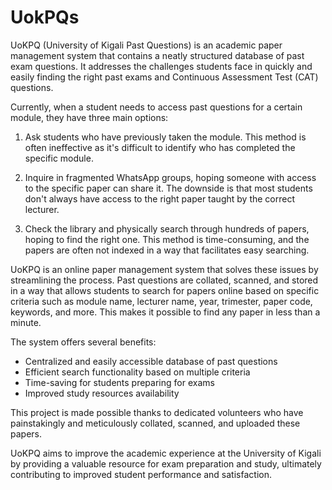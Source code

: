 # UokPQs

UoKPQ (University of Kigali Past Questions) is an academic paper management system that contains a neatly structured database of past exam questions. It addresses the challenges students face in quickly and easily finding the right past exams and Continuous Assessment Test (CAT) questions. 

Currently, when a student needs to access past questions for a certain module, they have three main options:

1. Ask students who have previously taken the module. This method is often ineffective as it's difficult to identify who has completed the specific module.

2. Inquire in fragmented WhatsApp groups, hoping someone with access to the specific paper can share it. The downside is that most students don't always have access to the right paper taught by the correct lecturer.

3. Check the library and physically search through hundreds of papers, hoping to find the right one. This method is time-consuming, and the papers are often not indexed in a way that facilitates easy searching.

UoKPQ is an online paper management system that solves these issues by streamlining the process. Past questions are collated, scanned, and stored in a way that allows students to search for papers online based on specific criteria such as module name, lecturer name, year, trimester, paper code, keywords, and more. This makes it possible to find any paper in less than a minute.

The system offers several benefits:
- Centralized and easily accessible database of past questions
- Efficient search functionality based on multiple criteria
- Time-saving for students preparing for exams
- Improved study resources availability

This project is made possible thanks to dedicated volunteers who have painstakingly and meticulously collated, scanned, and uploaded these papers.

UoKPQ aims to improve the academic experience at the University of Kigali by providing a valuable resource for exam preparation and study, ultimately contributing to improved student performance and satisfaction.